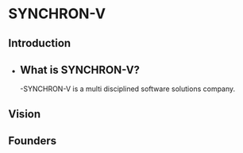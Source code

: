# SYNCHRON-V

## Introduction
  - ## What is SYNCHRON-V?
    -SYNCHRON-V is a multi disciplined software solutions company.

## Vision
## Founders
